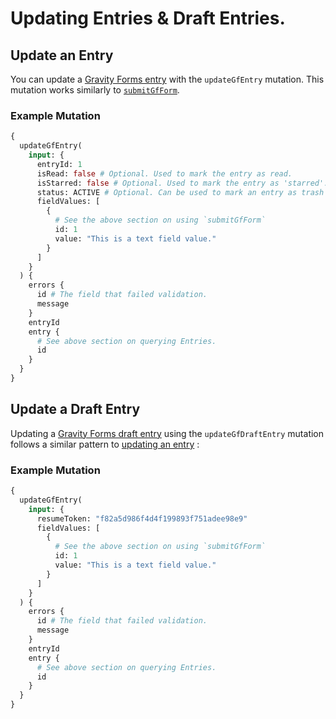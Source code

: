 # Updating Entries & Draft Entries.

## Update an Entry

You can update a [Gravity Forms entry](https://docs.gravityforms.com/entry-object/) with the `updateGfEntry` mutation. This mutation works similarly to [`submitGfForm`](submitting-forms.md).

### Example Mutation

```graphql
{
  updateGfEntry(
    input: {
      entryId: 1
      isRead: false # Optional. Used to mark the entry as read.
      isStarred: false # Optional. Used to mark the entry as 'starred'.
      status: ACTIVE # Optional. Can be used to mark an entry as trash or spam.
      fieldValues: [
        {
          # See the above section on using `submitGfForm`
          id: 1
          value: "This is a text field value."
        }
      ]
    }
  ) {
    errors {
      id # The field that failed validation.
      message
    }
    entryId
    entry {
      # See above section on querying Entries.
      id
    }
  }
}
```

## Update a Draft Entry

Updating a [Gravity Forms draft entry](https://docs.gravityforms.com/database-storage-structure-reference/#wp-gf-draft-submissions) using the `updateGfDraftEntry` mutation follows a similar pattern to [updating an entry](#update-an-entry) :

### Example Mutation

```graphql
{
  updateGfEntry(
    input: {
      resumeToken: "f82a5d986f4d4f199893f751adee98e9"
      fieldValues: [
        {
          # See the above section on using `submitGfForm`
          id: 1
          value: "This is a text field value."
        }
      ]
    }
  ) {
    errors {
      id # The field that failed validation.
      message
    }
    entryId
    entry {
      # See above section on querying Entries.
      id
    }
  }
}
```

